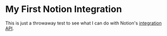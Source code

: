 # My First Notion Integration

This is just a throwaway test to see what I can do with Notion's [integration API](https://www.notion.so/integrations/all).